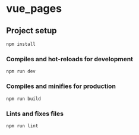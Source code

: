 # vue_pages

## Project setup
```
npm install
```

### Compiles and hot-reloads for development
```
npm run dev 
```

### Compiles and minifies for production
```
npm run build
```

### Lints and fixes files
```
npm run lint
```
